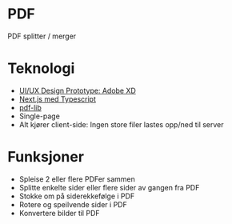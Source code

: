 # PDF
PDF splitter / merger


# Teknologi
* [UI/UX Design Prototype: Adobe XD](https://xd.adobe.com/view/984e3eec-910f-4e2d-a27d-f887ade6c98d-cd1d/)
* [Next.js med Typescript](https://nextjs.org/)
* [pdf-lib](https://pdf-lib.js.org/)
* Single-page
* Alt kjører client-side: Ingen store filer lastes opp/ned til server

# Funksjoner
* Spleise 2 eller flere PDFer sammen
* Splitte enkelte sider eller flere sider av gangen fra PDF
* Stokke om på siderekkefølge i PDF
* Rotere og speilvende sider i PDF
* Konvertere bilder til PDF
